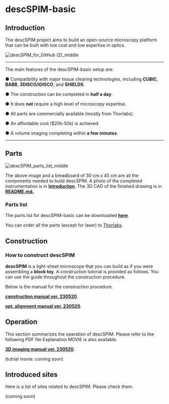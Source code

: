 # descSPIM-basic



## Introduction

The descSPIM project aims to build an open-source microscopy platform that can be built with low cost and low expertise in optics.

![descSPIM_for_GitHub (2)_middle](https://github.com/dbsb-juntendo/descSPIM/assets/126061350/27cf0deb-d4a5-4372-9820-bea4c6e06846)

***

The main features of the descSPIM-basic setup are:

 ● Compatibility with major tissue clearing technologies, including **CUBIC**, **BABB**, **3DISCO/iDISCO**, and **SHIELDS**.
 
 ● The construction can be completed in **half a day**. 
 
 ● It does **not** require a high level of microscopy expertise. 

 ● All parts are commercially available (mostly from Thorlabs).

 ● An affordable cost ($20k-50k) is achieved.
 
 ● A volume imaging completing within **a few minutes**.
 
 ___

## Parts

![descSPIM_parts_list_middle](https://github.com/dbsb-juntendo/descSPIM/assets/126061350/b7847186-f8bb-4b6b-9544-b46f29f72eb3)

The above image and a breadboard of 30 cm x 45 cm are all the components needed to build descSPIM.
A photo of the completed instrumentation is in **[Introduction](https://github.com/dbsb-juntendo/descSPIM/blob/main/descSPIM-basic.md#introduction)**.
The 3D CAD of the finished drawing is in **[README.md.](https://github.com/dbsb-juntendo/descSPIM/blob/main/README.md)**

### Parts list

The parts list for descSPIM-basic can be downloaded **[here](https://github.com/dbsb-juntendo/descSPIM/blob/main/descSPIM_part_list_230502.xlsx)**.

You can order all the parts (except for laser) to [Thorlabs](https://www.thorlabs.com).

## Construction

### How to construct descSPIM

**descSPIM** is a light-sheet microscope that you can build as if you were assembling a **block toy**. A construction tutorial is provided as follows. You can use the guide throughout the construction procedure.

Below is the manual for the construction procedure.

**[construction manual ver. 230520](https://github.com/dbsb-juntendo/descSPIM/blob/main/descSPIM-basic/descSPIM_construction_ver230520.pdf)**.

**[opt. alignment manual ver. 230520](https://github.com/dbsb-juntendo/descSPIM/blob/main/descSPIM-basic/descSPIM_opticalalignment_ver230520.pdf)**.

## Operation

This section summarizes the operation of descSPIM. Please refer to the following PDF file Explanation MOVIE is also available.

**[3D imaging manual ver. 230520](https://github.com/dbsb-juntendo/descSPIM/blob/main/descSPIM-basic/descSPIM_3Dimaging_ver230520.pdf)**.

(tutrial movie: coming soon)

## Introduced sites

Here is a list of sites related to descSPIM. Please check them.

(coming soon)


